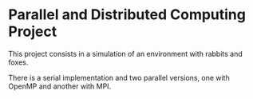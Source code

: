 # Parallel and Distributed Computing Project

This project consists in a simulation of an environment with rabbits and foxes.

There is a serial implementation and two parallel versions, one with OpenMP and another with MPI.
